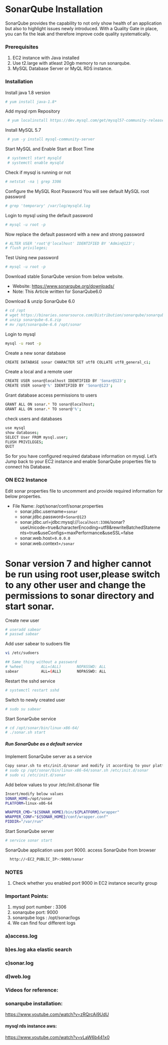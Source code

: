 # SonarQube Installation

SonarQube provides the capability to not only show health of an application but also to highlight issues newly introduced. With a Quality Gate in place, you can fix the leak and therefore improve code quality systematically.


### Prerequisites
1. EC2 instance with Java installed
2. Use t2.large with atleast 20gb memory to run sonarqube.
1. MySQL Database Server or MyQL RDS instance.

### Installation

Install java 1.8 version
```sh
# yum install java-1.8*
```

Add mysql rpm Repository

 ```sh
  # yum localinstall https://dev.mysql.com/get/mysql57-community-release-el7-9.noarch.rpm
 ```
 
 Install MySQL 5.7
 
 ```sh
  # yum -y install mysql-community-server
 ```
 
 Start MySQL and Enable Start at Boot Time
 
 ```sh
  # systemctl start mysqld
  # systemctl enable mysqld
 ```
 
 Check if mysql is running or not
 
  ```sh
  # netstat -na | grep 3306
 ```
 
 Configure the MySQL Root Password 
 You will see default MySQL root password
 
 ```sh
 # grep 'temporary' /var/log/mysqld.log
 ```
 Login to mysql using the default password
 ```sh
 # mysql -u root -p
 ```
 
 Now replace the default password with a new and strong password
 
 ```sh
 # ALTER USER 'root'@'localhost' IDENTIFIED BY 'Admin@123';
 # flush privileges;
 ```
 Test Using new password
 
 ```sh
 # mysql -u root -p
 ```
  
Download stable SonarQube version from below website. 
- Website: https://www.sonarqube.org/downloads/
- Note: This Article written for SonarQube6.0  

Download & unzip SonarQube 6.0
```sh
# cd /opt
# wget https://binaries.sonarsource.com/Distribution/sonarqube/sonarqube-6.6.zip
# unzip sonarqube-6.6.zip
# mv /opt/sonarqube-6.6 /opt/sonar
```


Login to mysql
```sh 
mysql -u root -p
```
Create a new sonar database
```sh
CREATE DATABASE sonar CHARACTER SET utf8 COLLATE utf8_general_ci;
```

Create a local and a remote user
```sh
CREATE USER sonar@localhost IDENTIFIED BY 'Sonar@123';
CREATE USER sonar@'%' IDENTIFIED BY 'Sonar@123';
```

Grant database access permissions to users 
```sh
GRANT ALL ON sonar.* TO sonar@localhost;
GRANT ALL ON sonar.* TO sonar@'%';
```

check users and databases 
```sh
use mysql
show databases;
SELECT User FROM mysql.user;
FLUSH PRIVILEGES;
QUIT
```
So for you have configured required database information on mysql. Let’s Jump back to your EC2 instance and enable SonarQube properties file to connect his Database.

### ON EC2 Instance
Edit sonar properties file to uncomment and provide required information for below properties. 

- File Name: /opt/sonar/conf/sonar.properties
  - sonar.jdbc.username=`sonar`
  - sonar.jdbc.password=`Sonar@123`
  - sonar.jdbc.url=jdbc:mysql://`localhost:3306`/sonar?useUnicode=true&characterEncoding=utf8&rewriteBatchedStatements=true&useConfigs=maxPerformance&useSSL=false
  - sonar.web.host=`0.0.0.0`
  - sonar.web.context=`/sonar`
  
# Sonar version 7 and higher cannot be run using root user,please switch to any other user and change the permissions to sonar directory and start sonar.

Create new user

```sh
# useradd sabear
# passwd sabear
```
Add user sabear to sudoers file
```sh
vi /etc/sudoers

## Same thing without a password
# %wheel        ALL=(ALL)       NOPASSWD: ALL
sabear          ALL=(ALL)       NOPASSWD: ALL
```
Restart the sshd service
```sh
# systemctl restart sshd
```
Switch to newly created user
```sh
# sudo su sabear
```
Start SonarQube service 
```sh
# cd /opt/sonar/bin/linux-x86-64/
# ./sonar.sh start
```

##### Run SonarQube as a default service 

Implement SonarQube server as a service
```sh
Copy sonar.sh to etc/init.d/sonar and modify it according to your platform.
# sudo cp /opt/sonar/bin/linux-x86-64/sonar.sh /etc/init.d/sonar
# sudo vi /etc/init.d/sonar
```

Add below values to your /etc/init.d/sonar file
```sh
Insert/modify below values
SONAR_HOME=/opt/sonar
PLATFORM=linux-x86-64

WRAPPER_CMD="${SONAR_HOME}/bin/${PLATFORM}/wrapper"
WRAPPER_CONF="${SONAR_HOME}/conf/wrapper.conf"
PIDDIR="/var/run"
```

Start SonarQube server
```sh
# service sonar start
```
SonarQube application uses port 9000. access SonarQube from browser
```sh
  http://<EC2_PUBLIC_IP>:9000/sonar
```
###  NOTES
1) Check whether you enabled port 9000 in EC2 instance security group

### Important Points:

1) mysql port number : 3306
2) sonarqube port: 9000
3) sonarqube logs : /opt/sonar/logs
4) We can find four different logs
 ###  a)access.log
 ###  b)es.log aka elastic search
 ###  c)sonar.log
 ###  d)web.log
   
 
### Videos for reference: 
### sonarqube installation: 
https://www.youtube.com/watch?v=zRQrcAi9UdU
#### mysql rds instance aws: 
https://www.youtube.com/watch?v=vLaW6b441x0
